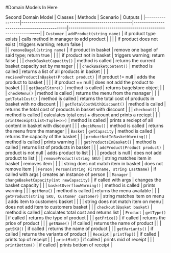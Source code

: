 #Domain Models In Here

Second Domain Model
| Classes         | Methods												 | Scenario                                    | Outputs                                                        |
|-----------------|------------------------------------------------------|---------------------------------------------|----------------------------------------------------------------|
| `Customer`      | `addProduct(string name)`							 | if product type exists                      | calls method in manager to add product					        |
|				  |														 | if product does not exist                   | triggers warning; return false                                 |	
|                 | `removeBagel(string name)`							 | if product in basket					       | remove one bagel of said type; return true					    |
|				  |														 | if product not in basket		               | triggers warning; return false								    |
|				  | `checkBasketCapacity()`								 | method is called							   | returns the current basket capacity set by manager			    |
|				  | `checkBasketContent()`								 | method is called                            | returns a list of all products in basket		                |
|				  | `recieveProductInBasket(Product product)`			 | if product != null                          | adds the product to basket                                     |
|				  |                                         			 | if product == null                          | does not add the product to basket                             |
|				  | `getBagelStore()`									 | method is called							   | returns bagelstore object                                      |
|				  | `checkMenu()`                                        | method is called                            | returns the menu from the manager                              |
|				  | `getTotalCost()`                                     | method is called                            | returns the total cost of products in basket with no discount  |
|				  | `getTotalCostWithDiscount()`                         | method is called                            | returns the total cost of products in basket with discount     |
|				  | `checkout()`                                         | method is called                            | calculates total cost + discount and prints a reciept          |
|				  | `printReceipt(List<Tuple<>>)`                        | method is called                            | prints a reciept of all content in basket with discount        |
|				  | `checkMenu()`                                        | method is called                            | returns the menu from the manager                              |
| `Basket`		  | `getCapacity`                                        | method is called                            | returns the capacity of the basket                             |
|				  |	`productNotInBasketWarning()`                        | method is called                            | prints warning                                                 |
|				  |	`getProductsInBasket()`                              | method is called                            | returns list of products in basket                             |
|				  |	`addProduct(Product product)`                        | product is not null                         | adds product to list                                           |
|				  |	                                                     | product is null                             | does not add product to list                                   |
|				  |	`removeProduct(string SKU)`                          | string matches item in basket               | removes item                                                   |
|				  |	                                                     | string does not match item in basket        | does not remove item                                           |
| `Person`        | `Person(string Firstname, string LastName)`          | if called with args                         | creates an instance of person                                  |
| `Manager`       | `changeBasketCapacity(int newCapacity)`              | if called with args                         | changes the basket capacity                                    |
|				  |	`basketOverflowWarning()`                            | method is called                            | prints warning                                                 |
|				  | `getMenu()`                                          | method is called                            | returns the menu available                                     |
|				  | `getProduct(string SKU, Customer customer)`          | string matches item on menu                 | adds item to customers basket                                  |
|				  |                                                      | string does not match item on menu          | does not add item to customers basket                          |
|				  | `checkout(Basket basket)`                            | method is called                            | calculates total cost and returns list                         |
| `Product`       | `getType()`                                          | if called                                   | returns the type of product                                    |
|                 | `getPrice()`                                         | if called                                   | returns the price of product                                   |
|                 | `getName()`                                          | if called                                   | returns the name of product                                    |
|                 | `getSKU()`                                           | if called                                   | returns the name of product                                    |
|                 | `getVariants()`                                      | if called                                   | returns the variants of product                                |
| `Receipt`       | `printTop()`                                         | if called                                   | prints top of receipt                                          |
|                 | `printMid()`                                         | if called                                   | prints mid of receipt                                          |
|                 | `printBottom()`                                      | if called                                   | prints bottom of receipt                                       |


